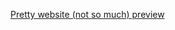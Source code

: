 [Pretty website (not so much) preview](https://rawgit.com/lostm1nd/SoftUni/master/02WebFundamentals/08CSS-Layout/04PrettyWebsite/index.html)